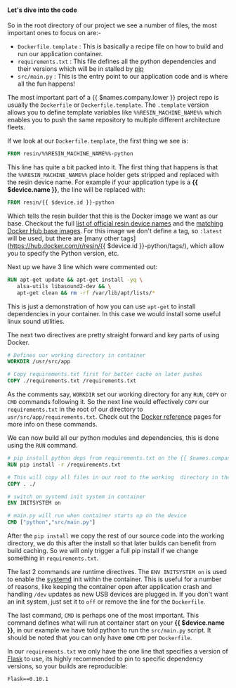 #### Let's dive into the code
<!-- project link: https://github.com/resin-io-projects/simple-server-python -->
So in the root directory of our project we see a number of files, the most important ones to focus on are:-
* `Dockerfile.template` : This is basically a recipe file on how to build and run our application container.
* `requirements.txt` : This file defines all the python dependencies and their versions which will be in stalled by [pip][pip-package-manager]
* `src/main.py` : This is the entry point to our application code and is where all the fun happens!

The most important part of a {{ $names.company.lower }} project repo is usually the `Dockerfile` or `Dockerfile.template`. The `.template` version allows you to define template variables like `%%RESIN_MACHINE_NAME%%` which enables you to push the same repository to multiple different architecture fleets.

If we look at our `Dockerfile.template`, the first thing we see is:
```Dockerfile
FROM resin/%%RESIN_MACHINE_NAME%%-python
```
This line has quite a bit packed into it. The first thing that happens is that the `%%RESIN_MACHINE_NAME%%` place holder gets stripped and replaced with the resin device name. For example if your application type is a **{{ $device.name }}**, the line will be replaced with:
```Dockerfile
FROM resin/{{ $device.id }}-python
```
Which tells the resin builder that this is the Docker image we want as our base. Checkout the full [list of official resin device names][listOfResinNames] and the [matching Docker Hub base images][resinDockerHub]. For this image we don't define a tag, so `:latest` will be used, but there are [many other tags](https://hub.docker.com/r/resin/{{ $device.id }}-python/tags/), which allow you to specify the Python version, etc.

Next up we have 3 line which were commented out:
```Dockerfile
RUN apt-get update && apt-get install -yq \
   alsa-utils libasound2-dev && \
   apt-get clean && rm -rf /var/lib/apt/lists/*
```
This is just a demonstration of how you can use `apt-get` to install dependencies in your container. In this case we would install some useful linux sound utilities.

The next two directives are pretty straight forward and key parts of using Docker.
```Dockerfile
# Defines our working directory in container
WORKDIR /usr/src/app

# Copy requirements.txt first for better cache on later pushes
COPY ./requirements.txt /requirements.txt
```
As the comments say, `WORKDIR` set our working directory for any `RUN`, `COPY` or `CMD` commands following it. So the next line would effectively `COPY` our `requirements.txt` in the root of our directory to `usr/src/app/requirements.txt`. Check out the [Docker reference][docker-ref] pages for more info on these commands.

We can now build all our python modules and dependencies, this is done using the `RUN` command.
```Dockerfile
# pip install python deps from requirements.txt on the {{ $names.company.lower }} build server
RUN pip install -r /requirements.txt

# This will copy all files in our root to the working  directory in the container
COPY . ./

# switch on systemd init system in container
ENV INITSYSTEM on

# main.py will run when container starts up on the device
CMD ["python","src/main.py"]
```
After the `pip install` we copy the rest of our source code into the working directory, we do this after the install so that later builds can benefit from build caching. So we will only trigger a full pip install if we change something in `requirements.txt`.

The last 2 commands are runtime directives. The `ENV INITSYSTEM on` is used to enable the [systemd][systemd-link] init within the container. This is useful for a number of reasons, like keeping the container open after application crash and handling `/dev` updates as new USB devices are plugged in. If you don't want an init system, just set it to `off` or remove the line for the `Dockerfile`.

The last command, `CMD` is perhaps one of the most important. This command defines what will run at container start on your **{{ $device.name }}**, in our example we have told python to run the `src/main.py` script. It should be noted that you can only have **one** `CMD` per `Dockerfile`.

In our `requirements.txt` we only have the one line that specifies a version of [Flask][flask-link] to use, its highly recommended to pin to specific dependency versions, so your builds are reproducible:
```
Flask==0.10.1
```

[resinDockerHub]:https://hub.docker.com/u/resin/
[docker-ref]:https://docs.docker.com/engine/reference/builder/
[systemd-link]:https://en.wikipedia.org/wiki/Systemd
[listOfResinNames]:/devicetypes/
[pip-package-manager]:https://en.wikipedia.org/wiki/Pip_(package_manager)
[flask-link]:http://flask.pocoo.org/
